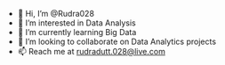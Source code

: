 - 👋 Hi, I’m @Rudra028
- 👀 I’m interested in Data Analysis
- 🌱 I’m currently learning Big Data
- 💞️ I’m looking to collaborate on Data Analytics projects
- 📫 Reach me at rudradutt.028@live.com

<!---
Rudra028/Rudra028 is a ✨ special ✨ repository because its `README.md` (this file) appears on your GitHub profile.
You can click the Preview link to take a look at your changes.
--->
